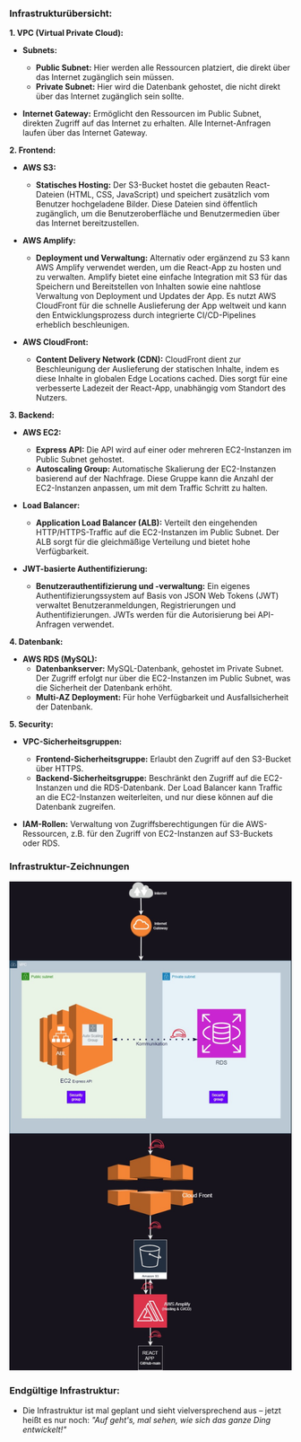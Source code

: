 ### Infrastrukturübersicht:

**1. VPC (Virtual Private Cloud):**

- **Subnets:**

  - **Public Subnet:** Hier werden alle Ressourcen platziert, die direkt über das Internet zugänglich sein müssen.
  - **Private Subnet:** Hier wird die Datenbank gehostet, die nicht direkt über das Internet zugänglich sein sollte.

- **Internet Gateway:** Ermöglicht den Ressourcen im Public Subnet, direkten Zugriff auf das Internet zu erhalten. Alle Internet-Anfragen laufen über das Internet Gateway.

**2. Frontend:**

- **AWS S3:**

  - **Statisches Hosting:** Der S3-Bucket hostet die gebauten React-Dateien (HTML, CSS, JavaScript) und speichert zusätzlich vom Benutzer hochgeladene Bilder. Diese Dateien sind öffentlich zugänglich, um die Benutzeroberfläche und Benutzermedien über das Internet bereitzustellen.

- **AWS Amplify:**

  - **Deployment und Verwaltung:** Alternativ oder ergänzend zu S3 kann AWS Amplify verwendet werden, um die React-App zu hosten und zu verwalten. Amplify bietet eine einfache Integration mit S3 für das Speichern und Bereitstellen von Inhalten sowie eine nahtlose Verwaltung von Deployment und Updates der App. Es nutzt AWS CloudFront für die schnelle Auslieferung der App weltweit und kann den Entwicklungsprozess durch integrierte CI/CD-Pipelines erheblich beschleunigen.

- **AWS CloudFront:**
  - **Content Delivery Network (CDN):** CloudFront dient zur Beschleunigung der Auslieferung der statischen Inhalte, indem es diese Inhalte in globalen Edge Locations cached. Dies sorgt für eine verbesserte Ladezeit der React-App, unabhängig vom Standort des Nutzers.

**3. Backend:**

- **AWS EC2:**

  - **Express API:** Die API wird auf einer oder mehreren EC2-Instanzen im Public Subnet gehostet.
  - **Autoscaling Group:** Automatische Skalierung der EC2-Instanzen basierend auf der Nachfrage. Diese Gruppe kann die Anzahl der EC2-Instanzen anpassen, um mit dem Traffic Schritt zu halten.

- **Load Balancer:**

  - **Application Load Balancer (ALB):** Verteilt den eingehenden HTTP/HTTPS-Traffic auf die EC2-Instanzen im Public Subnet. Der ALB sorgt für die gleichmäßige Verteilung und bietet hohe Verfügbarkeit.

- **JWT-basierte Authentifizierung:**
  - **Benutzerauthentifizierung und -verwaltung:** Ein eigenes Authentifizierungssystem auf Basis von JSON Web Tokens (JWT) verwaltet Benutzeranmeldungen, Registrierungen und Authentifizierungen. JWTs werden für die Autorisierung bei API-Anfragen verwendet.

**4. Datenbank:**

- **AWS RDS (MySQL):**
  - **Datenbankserver:** MySQL-Datenbank, gehostet im Private Subnet. Der Zugriff erfolgt nur über die EC2-Instanzen im Public Subnet, was die Sicherheit der Datenbank erhöht.
  - **Multi-AZ Deployment:** Für hohe Verfügbarkeit und Ausfallsicherheit der Datenbank.

**5. Security:**

- **VPC-Sicherheitsgruppen:**

  - **Frontend-Sicherheitsgruppe:** Erlaubt den Zugriff auf den S3-Bucket über HTTPS.
  - **Backend-Sicherheitsgruppe:** Beschränkt den Zugriff auf die EC2-Instanzen und die RDS-Datenbank. Der Load Balancer kann Traffic an die EC2-Instanzen weiterleiten, und nur diese können auf die Datenbank zugreifen.

- **IAM-Rollen:** Verwaltung von Zugriffsberechtigungen für die AWS-Ressourcen, z.B. für den Zugriff von EC2-Instanzen auf S3-Buckets oder RDS.

### Infrastruktur-Zeichnungen

![Infrastruktur-Zeichnungen](image.png)

### Endgültige Infrastruktur:

- Die Infrastruktur ist mal geplant und sieht vielversprechend aus – jetzt heißt es nur noch: _"Auf geht's, mal sehen, wie sich das ganze Ding entwickelt!"_

